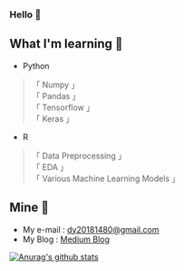### Hello 👋  



## What I'm learning 🌱
- Python
> 「 Numpy 」  
> 「 Pandas 」  
> 「 Tensorflow 」  
> 「 Keras 」  


- R
> 「 Data Preprocessing 」  
> 「 EDA 」  
> 「 Various Machine Learning Models 」  

  
## Mine 💬
- My e-mail : dy20181480@gmail.com
- My Blog : [Medium Blog](https://medium.com/doyuns-lab)  


  
[![Anurag's github stats](https://github-readme-stats.vercel.app/api?username=Doyun-lab)](https://github.com/anuraghazra/github-readme-stats)
